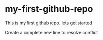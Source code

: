 # my-first-github-repo
This is my first github repo. lets get started

Create a complete new line to resolve conflict